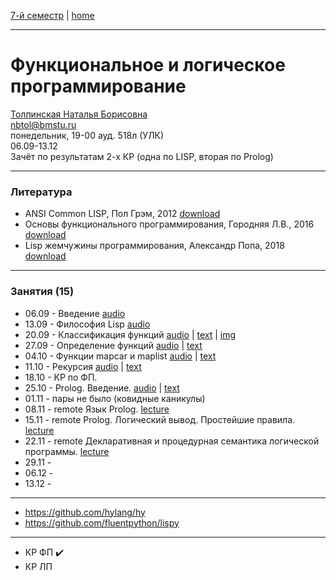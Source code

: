 [7-й семестр](../2021_2022_7_sem.md) | [home](../README.md)
____________________________________
# Функциональное и логическое программирование
[Толпинская Наталья Борисовна](https://studizba.com/hs/151-mgtu-im-baumana/teachers/4-kafedra-iu-7-programmnoe-obespechenie-je/231-tolpinskaja-natalja-borisovna.html) \
nbtol@bmstu.ru \
понедельник, 19-00 ауд. 518л (УЛК)\
06.09-13.12 \
Зачёт по результатам 2-х КР (одна по LISP, вторая по Prolog)
____________________________________
### Литература

* ANSI Common LISP, Пол Грэм, 2012 [download](https://drive.google.com/file/d/1SVQx2i6FflWLqMRhll5oNwWsaJ7wvauv/view?usp=drivesdk)
* Основы функционального программирования, Городняя Л.В., 2016 [download](https://drive.google.com/file/d/16NSKcjpifyGpUGR5qf54YpJHPp3tUm7w/view?usp=sharing)
* Lisp жемчужины программирования, Александр Попа, 2018 [download](https://drive.google.com/file/d/1SeNLUfnhnwH8yO7_id5plbcmaEAyeHrz/view?usp=drivesdk0)
____________________________________
### Занятия (15)

* 06.09 - Введение [audio](https://drive.google.com/file/d/1PntBgDfj19rbym6zNCjf5QelDls6qYot/view?usp=sharing)
* 13.09 - Философия Lisp [audio](https://drive.google.com/file/d/1SMYE6SR1js9rFPZ8hNlDDTisaL1IDCIT/view?usp=drivesdk)
* 20.09 - Классификация функций [audio](https://drive.google.com/file/d/1Ww-I_8nTgEhWWX3q-IEKVeG202OWFFaH/view?usp=drivesdk) | [text](https://docs.google.com/document/d/1XJQaICiJwfXUwZ-KDt4NDvPyaBXTsuKK/edit?usp=drivesdk&ouid=104125706664287786699&rtpof=true&sd=true) | [img](https://drive.google.com/file/d/1XEpNPiUmuhV2PVj0APUAgsaUbmTxhUea/view?usp=drivesdk)
* 27.09 - Определение функций [audio](https://drive.google.com/file/d/1ald8jkeLm01mbS7pC769gXEFgtIln-Xq/view?usp=sharing) | [text](https://docs.google.com/document/d/18nJPF6v11jsyfHg7zlOKmoozVxMyHjj2/edit?usp=sharing&ouid=104125706664287786699&rtpof=true&sd=true)
* 04.10 - Функции mapcar и maplist [audio](https://drive.google.com/file/d/1f0l8b8J7ioP9lY0v3i521vaxHsG3bCTW/view?usp=drivesdk) | [text](https://docs.google.com/document/d/1fCgbVXFQnxtknsqVsfp_1KhLXvNfW1Vs/edit?usp=drivesdk&ouid=104125706664287786699&rtpof=true&sd=true)
* 11.10 - Рекурсия [audio](https://drive.google.com/file/d/1ixJwqO5Z-ItmgYubt7qJO2nTbBZUcu6W/view?usp=sharing) | [text](https://docs.google.com/document/d/1jdy_aC1glzPRnhibBpaZG89j8-1BDSBi/edit?usp=drivesdk&ouid=104125706664287786699&rtpof=true&sd=true)
* 18.10 - КР по ФП.
* 25.10 - Prolog. Введение. [audio](https://drive.google.com/file/d/1pPnHhdvBcsCIcDDhMn92PzwzvKG6Djru/view?usp=drivesdk) | [text](https://docs.google.com/document/d/1rK2Hk9gdZz6k85CLbSvJEG-5bSTR5jli/edit?usp=drivesdk&ouid=104125706664287786699&rtpof=true&sd=true)
* 01.11 - пары не было (ковидные каникулы)
* 08.11 - remote Язык Prolog. [lecture](https://docs.google.com/document/d/1tkwRj9lWW8Lua-03MqweOLzAyny_J-XQ/edit?usp=drivesdk&ouid=104125706664287786699&rtpof=true&sd=true)
* 15.11 - remote Prolog. Логический вывод. Простейшие правила. [lecture](https://docs.google.com/document/d/1vCDM-7T1NKjBPegLl1tl0uh8p6bEfndy/edit?usp=drivesdk&ouid=104125706664287786699&rtpof=true&sd=true)
* 22.11 - remote Декларативная и процедурная семантика логической программы. [lecture](https://docs.google.com/document/d/1vptgGTH3GqsUIQGuT9up3MBrxcDiPiI4/edit?usp=drivesdk&ouid=104125706664287786699&rtpof=true&sd=true)
* 29.11 - 
* 06.12 - 
* 13.12 - 

____________________________________

* https://github.com/hylang/hy
* https://github.com/fluentpython/lispy

____________________________________

* КР ФП ✔️
* КР ЛП
